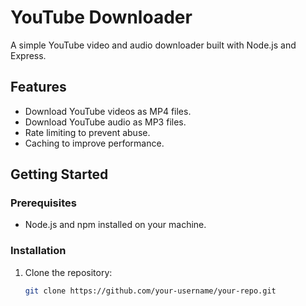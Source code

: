 # YouTube Downloader

A simple YouTube video and audio downloader built with Node.js and Express.

## Features

- Download YouTube videos as MP4 files.
- Download YouTube audio as MP3 files.
- Rate limiting to prevent abuse.
- Caching to improve performance.

## Getting Started

### Prerequisites

- Node.js and npm installed on your machine.

### Installation

1. Clone the repository:
   ```sh
   git clone https://github.com/your-username/your-repo.git
